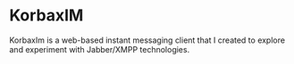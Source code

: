 # KorbaxIM

KorbaxIm is a web-based instant messaging client that I created to explore and experiment with Jabber/XMPP technologies.
